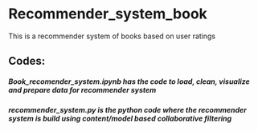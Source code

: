 # Recommender_system_book
This is a recommender system of books based on user ratings

## Codes:
##### Book_recomender_system.ipynb has the code to load, clean, visualize and prepare data for recommender system
##### recommender_system.py is the python code where the recommender system is build using content/model based collaborative filtering
